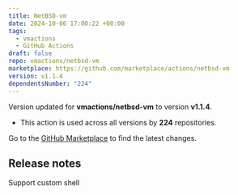 ```yaml
---
title: NetBSD-vm
date: 2024-10-06 17:00:22 +00:00
tags:
  - vmactions
  - GitHub Actions
draft: false
repo: vmactions/netbsd-vm
marketplace: https://github.com/marketplace/actions/netbsd-vm
version: v1.1.4
dependentsNumber: "224"
---
```



Version updated for **vmactions/netbsd-vm** to version **v1.1.4**.
- This action is used across all versions by **224** repositories.

Go to the [GitHub Marketplace](https://github.com/marketplace/actions/netbsd-vm) to find the latest changes.

## Release notes

Support custom shell
